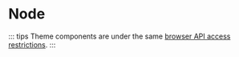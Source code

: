 # Node

::: tips
Theme components are under the same [browser API access restrictions](../guide/using-vue.md#browser-api-access-restrictions).
:::
